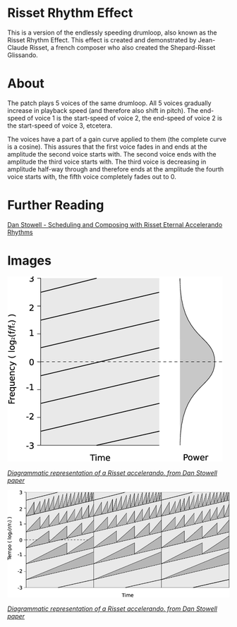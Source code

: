 # Risset Rhythm Effect

This is a version of the endlessly speeding drumloop, also known as the Risset Rhythm Effect. This effect is created and demonstrated by Jean-Claude Risset, a french composer who also created the Shepard-Risset Glissando.

# About

The patch plays 5 voices of the same drumloop. All 5 voices gradually increase in playback speed (and therefore also shift in pitch). The end-speed of voice 1 is the start-speed of voice 2, the end-speed of voice 2 is the start-speed of voice 3, etcetera. 

The voices have a part of a gain curve applied to them (the complete curve is a cosine). This assures that the first voice fades in and ends at the amplitude the second voice starts with. The second voice ends with the amplitude the third voice starts with. The third voice is decreasing in amplitude half-way through and therefore ends at the amplitude the fourth voice starts with, the fifth voice completely fades out to 0.

# Further Reading

[Dan Stowell - Scheduling and Composing with Risset Eternal Accelerando Rhythms](https://pdfs.semanticscholar.org/2de1/e9505baf81121d1622e0470d09cc48577f3a.pdf?_ga=2.215081439.912473153.1595938513-10364231.1595938513)

# Images

![](figure-1.png)

[*Diagrammatic representation of a Risset accelerando. from Dan Stowell paper*](https://pdfs.semanticscholar.org/2de1/e9505baf81121d1622e0470d09cc48577f3a.pdf?_ga=2.215081439.912473153.1595938513-10364231.1595938513)

![](figure-2.png)

[*Diagrammatic representation of a Risset accelerando. from Dan Stowell paper*](https://pdfs.semanticscholar.org/2de1/e9505baf81121d1622e0470d09cc48577f3a.pdf?_ga=2.215081439.912473153.1595938513-10364231.1595938513)
